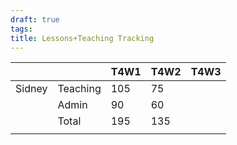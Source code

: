 ```yaml
---
draft: true
tags:
title: Lessons+Teaching Tracking
---
```


|        |          | T4W1 | T4W2 | T4W3 |
| ------ | -------- | ---- | ---- | ---- |
| Sidney | Teaching | 105  | 75   |      |
|        | Admin    | 90   | 60   |      |
|        | Total    | 195  | 135  |      |
|        |          |      |      |      |
